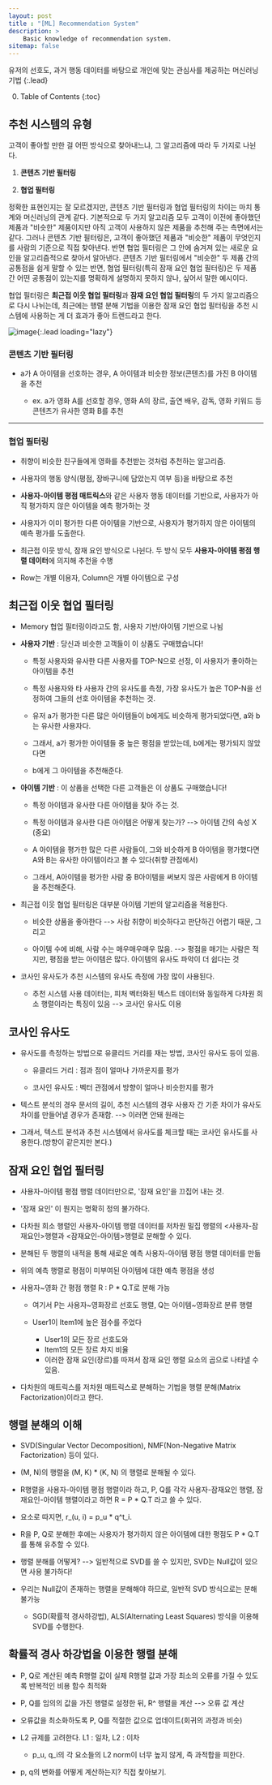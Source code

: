 ```yaml
---
layout: post
title : "[ML] Recommendation System"
description: >
    Basic knowledge of recommendation system.
sitemap: false
---
```


유저의 선호도, 과거 행동 데이터를 바탕으로 개인에 맞는 관심사를 제공하는 머신러닝 기법
{:.lead}

0. Table of Contents
{:toc}  


## 추천 시스템의 유형

고객이 좋아할 만한 걸 어떤 방식으로 찾아내느냐, 그 알고리즘에 따라 두 가지로 나뉜다.

1. **콘텐츠 기반 필터링**

2. **협업 필터링**

정확한 표현인지는 잘 모르겠지만, 콘텐츠 기반 필터링과 협업 필터링의 차이는 마치 통계와 머신러닝의 관계 같다. 기본적으로 두 가지 알고리즘 모두 고객이 이전에 좋아했던 제품과 "비슷한" 제품이지만 아직 고객이 사용하지 않은 제품을 추천해 주는 측면에서는 같다. 그러나 콘텐츠 기반 필터링은, 고객이 좋아했던 제품과 "비슷한" 제품이 무엇인지를 사람의 기준으로 직접 찾아낸다. 반면 협업 필터링은 그 안에 숨겨져 있는 새로운 요인을 알고리즘적으로 찾아서 알아낸다. 콘텐츠 기반 필터링에서 "비슷한" 두 제품 간의 공통점을 쉽게 말할 수 있는 반면, 협업 필터링(특히 잠재 요인 협업 필터링)은 두 제품 간 어떤 공통점이 있는지를 명확하게 설명하지 못하지 않나, 싶어서 말한 예시이다.

협업 필터링은 **최근접 이웃 협업 필터링**과 **잠재 요인 협업 필터링**의 두 가지 알고리즘으로 다시 나뉘는데, 최근에는 행렬 분해 기법을 이용한 잠재 요인 협업 필터링을 추천 시스템에 사용하는 게 더 효과가 좋아 트렌드라고 한다.

![image](https://drive.google.com/uc?export=view&id=1qpX4BB3KZSNnNfo5zKo-B07dYbNYQMux){:.lead loading="lazy"}

### 콘텐츠 기반 필터링

- a가 A 아이템을 선호하는 경우, A 아이템과 비슷한 정보(콘텐츠)를 가진 B 아이템을 추천

    - ex. a가 영화 A를 선호할 경우, 영화 A의 장르, 출연 배우, 감독, 영화 키워드 등 콘텐츠가 유사한 영화 B를 추천

---


### 협업 필터링

- 취향이 비슷한 친구들에게 영화를 추천받는 것처럼 추천하는 알고리즘.

- 사용자의 행동 양식(평점, 장바구니에 담았는지 여부 등)을 바탕으로 추천

- **사용자-아이템 평점 매트릭스**와 같은 사용자 행동 데이터를 기반으로, 사용자가 아직 평가하지 않은 아이템을 예측 평가하는 것

- 사용자가 이미 평가한 다른 아이템을 기반으로, 사용자가 평가하지 않은 아이템의 예측 평가를 도출한다.

- 최근접 이웃 방식, 잠재 요인 방식으로 나뉜다. 두 방식 모두 **사용자-아이템 평점 행렬 데이터**에 의지해 추천을 수행

- Row는 개별 이용자, Column은 개별 아이템으로 구성



## 최근접 이웃 협업 필터링

- Memory 협업 필터링이라고도 함, 사용자 기반/아이템 기반으로 나뉨

- **사용자 기반** : 당신과 비슷한 고객들이 이 상품도 구매했습니다!

    - 특정 사용자와 유사한 다른 사용자를 TOP-N으로 선정, 이 사용자가 좋아하는 아이템을 추천

    - 특정 사용자와 타 사용자 간의 유사도를 측정, 가장 유사도가 높은 TOP-N을 선정하여 그들의 선호 아이템을 추천하는 것.
    - 유저 a가 평가한 다른 많은 아이템들이 b에게도 비슷하게 평가되었다면, a와 b는 유사한 사용자다.
    - 그래서, a가 평가한 아이템들 중 높은 평점을 받았는데, b에게는 평가되지 않았다면
    - b에게 그 아이템을 추천해준다.

- **아이템 기반** : 이 상품을 선택한 다른 고객들은 이 상품도 구매했습니다!

    - 특정 아이템과 유사한 다른 아이템을 찾아 주는 것.

    - 특정 아이템과 유사한 다른 아이템은 어떻게 찾는가? --> 아이템 간의 속성 X (중요)
    - A 아이템을 평가한 많은 다른 사람들이, 그와 비슷하게 B 아이템을 평가했다면 A와 B는 유사한 아이템이라고 볼 수 있다(취향 관점에서)
    - 그래서, A아이템을 평가한 사람 중 B아이템을 써보지 않은 사람에게 B 아이템을 추천해준다.

- 최근접 이웃 협업 필터링은 대부분 아이템 기반의 알고리즘을 적용한다.

    - 비슷한 상품을 좋아한다 --> 사람 취향이 비슷하다고 판단하긴 어렵기 때문, 그리고

    - 아이템 수에 비해, 사람 수는 매우매우매우 많음. --> 평점을 매기는 사람은 적지만, 평점을 받는 아이템은 많다. 아이템의 유사도 파악이 더 쉽다는 것

- 코사인 유사도가 추천 시스템의 유사도 측정에 가장 많이 사용된다.

    - 추천 시스템 사용 데이터는, 피처 벡터화된 텍스트 데이터와 동일하게 다차원 희소 행렬이라는 특징이 있음 --> 코사인 유사도 이용





## 코사인 유사도
- 유사도를 측정하는 방법으로 유클리드 거리를 재는 방법, 코사인 유사도 등이 있음.

    - 유클리드 거리 : 점과 점이 얼마나 가까운지를 평가

    - 코사인 유사도 : 벡터 관점에서 방향이 얼마나 비슷한지를 평가
- 텍스트 분석의 경우 문서의 길이, 추천 시스템의 경우 사용자 간 기준 차이가 유사도 차이를 만들어낼 경우가 존재함. --> 이러면 안돼 원래는
- 그래서, 텍스트 분석과 추천 시스템에서 유사도를 체크할 때는 코사인 유사도를 사용한다.(방향이 같은지만 본다.)




## 잠재 요인 협업 필터링

- 사용자-아이템 평점 행렬 데이터만으로, '잠재 요인'을 끄집어 내는 것.

- '잠재 요인' 이 뭔지는 명확히 정의 불가하다.

- 다차원 희소 행렬인 사용자-아이템 행렬 데이터를 저차원 밀집 행렬의 <사용자-잠재요인>행렬과 <잠재요인-아이템>행렬로 분해할 수 있다.

- 분해된 두 행렬의 내적을 통해 새로운 예측 사용자-아이템 평점 행렬 데이터를 만듦

- 위의 예측 행렬로 평점이 미부여된 아이템에 대한 예측 평점을 생성

- 사용자~영화 간 평점 행렬 R : P * Q.T로 분해 가능

    - 여기서 P는 사용자~영화장르 선호도 행렬, Q는 아이템~영화장르 분류 행렬
    
    - User1이 Item1에 높은 점수를 주었다
        - User1의 모든 장르 선호도와
        - Item1의 모든 장르 차지 비율
        - 이러한 잠재 요인(장르)를 따져서 잠재 요인 행렬 요소의 곱으로 나타낼 수 있음.

- 다차원의 매트릭스를 저차원 매트릭스로 분해하는 기법을 행렬 분해(Matrix Factorization)이라고 한다.


## 행렬 분해의 이해

- SVD(Singular Vector Decomposition), NMF(Non-Negative Matrix Factorization) 등이 있다.

- (M, N)의 행렬을 (M, K) * (K, N) 의 행렬로 분해될 수 있다.

- R행렬을 사용자-아이템 평점 행렬이라 하고, P, Q를 각각 사용자-잠재요인 행렬, 잠재요인-아이템 행렬이라고 하면 R = P * Q.T 라고 쓸 수 있다.

- 요소로 따지면, r_(u, i) = p_u * q^t_i.

- R을 P, Q로 분해한 후에는 사용자가 평가하지 않은 아이템에 대한 평점도 P * Q.T를 통해 유추할 수 있다.


- 행렬 분해를 어떻게? --> 일반적으로 SVD를 쓸 수 있지만, SVD는 Null값이 있으면 사용 불가하다!
- 우리는 Null값이 존재하는 행렬을 분해해야 하므로, 일반적 SVD 방식으로는 분해 불가능
    - SGD(확률적 경사하강법), ALS(Alternating Least Squares) 방식을 이용해 SVD를 수행한다.



 
## 확률적 경사 하강법을 이용한 행렬 분해

- P, Q로 계산된 예측 R행렬 값이 실제 R행렬 값과 가장 최소의 오류를 가질 수 있도록 반복적인 비용 함수 최적화

- P, Q를 임의의 값을 가진 행렬로 설정한 뒤, R^ 행렬을 계산 --> 오류 값 계산

- 오류값을 최소화하도록 P, Q를 적절한 값으로 업데이트(회귀의 과정과 비슷)

- L2 규제를 고려한다. L1 : 일차, L2 : 이차
    - p_u, q_i의 각 요소들의 L2 norm이 너무 높지 않게, 즉 과적합을 피한다.

- p, q의 변화를 어떻게 계산하는지? 직접 찾아보기.